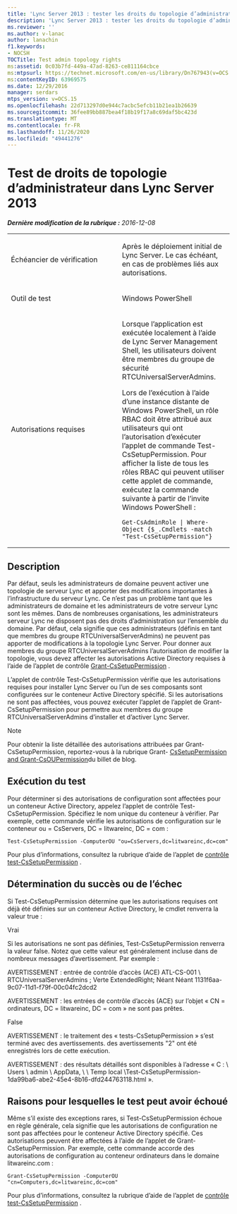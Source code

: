 ```yaml
---
title: 'Lync Server 2013 : tester les droits du topologie d’administrateur'
description: 'Lync Server 2013 : tester les droits du topologie d’administrateur.'
ms.reviewer: ''
ms.author: v-lanac
author: lanachin
f1.keywords:
- NOCSH
TOCTitle: Test admin topology rights
ms:assetid: 0c03b7fd-449a-47ad-8263-ce811164cbce
ms:mtpsurl: https://technet.microsoft.com/en-us/library/Dn767943(v=OCS.15)
ms:contentKeyID: 63969575
ms.date: 12/29/2016
manager: serdars
mtps_version: v=OCS.15
ms.openlocfilehash: 22d713297d0e944c7acbc5efcb11b21ea1b26639
ms.sourcegitcommit: 36fee89bb887bea4f18b19f17a8c69daf5bc423d
ms.translationtype: MT
ms.contentlocale: fr-FR
ms.lasthandoff: 11/26/2020
ms.locfileid: "49441276"
---
```

# <a name="test-admin-topology-rights-in-lync-server-2013"></a>Test de droits de topologie d’administrateur dans Lync Server 2013

<div data-xmlns="http://www.w3.org/1999/xhtml">

<div class="topic" data-xmlns="http://www.w3.org/1999/xhtml" data-msxsl="urn:schemas-microsoft-com:xslt" data-cs="https://msdn.microsoft.com/">

<div data-asp="https://msdn2.microsoft.com/asp">



</div>

<div id="mainSection">

<div id="mainBody">

<span> </span>

_**Dernière modification de la rubrique :** 2016-12-08_


<table>
<colgroup>
<col style="width: 50%" />
<col style="width: 50%" />
</colgroup>
<tbody>
<tr class="odd">
<td><p>Échéancier de vérification</p></td>
<td><p>Après le déploiement initial de Lync Server. Le cas échéant, en cas de problèmes liés aux autorisations.</p></td>
</tr>
<tr class="even">
<td><p>Outil de test</p></td>
<td><p>Windows PowerShell</p></td>
</tr>
<tr class="odd">
<td><p>Autorisations requises</p></td>
<td><p>Lorsque l’application est exécutée localement à l’aide de Lync Server Management Shell, les utilisateurs doivent être membres du groupe de sécurité RTCUniversalServerAdmins.</p>
<p>Lors de l’exécution à l’aide d’une instance distante de Windows PowerShell, un rôle RBAC doit être attribué aux utilisateurs qui ont l’autorisation d’exécuter l’applet de commande Test-CsSetupPermission. Pour afficher la liste de tous les rôles RBAC qui peuvent utiliser cette applet de commande, exécutez la commande suivante à partir de l’invite Windows PowerShell :</p>
<pre><code>Get-CsAdminRole | Where-Object {$_.Cmdlets -match &quot;Test-CsSetupPermission&quot;}</code></pre></td>
</tr>
</tbody>
</table>


<div>

## <a name="description"></a>Description

Par défaut, seuls les administrateurs de domaine peuvent activer une topologie de serveur Lync et apporter des modifications importantes à l’infrastructure du serveur Lync. Ce n’est pas un problème tant que les administrateurs de domaine et les administrateurs de votre serveur Lync sont les mêmes. Dans de nombreuses organisations, les administrateurs serveur Lync ne disposent pas des droits d’administration sur l’ensemble du domaine. Par défaut, cela signifie que ces administrateurs (définis en tant que membres du groupe RTCUniversalServerAdmins) ne peuvent pas apporter de modifications à la topologie Lync Server. Pour donner aux membres du groupe RTCUniversalServerAdmins l’autorisation de modifier la topologie, vous devez affecter les autorisations Active Directory requises à l’aide de l’applet de contrôle [Grant-CsSetupPermission](https://docs.microsoft.com/powershell/module/skype/Grant-CsSetupPermission) .

L’applet de contrôle Test-CsSetupPermission vérifie que les autorisations requises pour installer Lync Server ou l’un de ses composants sont configurées sur le conteneur Active Directory spécifié. Si les autorisations ne sont pas affectées, vous pouvez exécuter l’applet de l’applet de Grant-CsSetupPermission pour permettre aux membres du groupe RTCUniversalServerAdmins d’installer et d’activer Lync Server.

<div>


> [!NOTE]  
> Pour obtenir la liste détaillée des autorisations attribuées par Grant-CsSetupPermission, reportez-vous à la rubrique Grant- <A href="https://blogs.technet.com/b/jenstr/archive/2011/02/07/grant-cssetuppermission-and-grant-csoupermission.aspx">CsSetupPermission and Grant-CsOUPermission</A>du billet de blog.



</div>

</div>

<div>

## <a name="running-the-test"></a>Exécution du test

Pour déterminer si des autorisations de configuration sont affectées pour un conteneur Active Directory, appelez l’applet de contrôle Test-CsSetupPermission. Spécifiez le nom unique du conteneur à vérifier. Par exemple, cette commande vérifie les autorisations de configuration sur le conteneur ou = CsServers, DC = litwareinc, DC = com :

    Test-CsSetupPermission -ComputerOU "ou=CsServers,dc=litwareinc,dc=com"

Pour plus d’informations, consultez la rubrique d’aide de l’applet de [contrôle test-CsSetupPermission](https://docs.microsoft.com/powershell/module/skype/Test-CsSetupPermission) .

</div>

<div>

## <a name="determining-success-or-failure"></a>Détermination du succès ou de l’échec

Si Test-CsSetupPermission détermine que les autorisations requises ont déjà été définies sur un conteneur Active Directory, le cmdlet renverra la valeur true :

Vrai

Si les autorisations ne sont pas définies, Test-CsSetupPermission renverra la valeur false. Notez que cette valeur est généralement incluse dans de nombreux messages d’avertissement. Par exemple :

AVERTISSEMENT : entrée de contrôle d’accès (ACE) ATL-CS-001 \\ RTCUniversalServerAdmins ; Verte ExtendedRight; Néant Néant 1131f6aa-9c07-11d1-f79f-00c04fc2dcd2

AVERTISSEMENT : les entrées de contrôle d’accès (ACE) sur l’objet « CN = ordinateurs, DC = litwareinc, DC = com » ne sont pas prêtes.

False

AVERTISSEMENT : le traitement des « tests-CsSetupPermission » s’est terminé avec des avertissements. des avertissements "2" ont été enregistrés lors de cette exécution.

AVERTISSEMENT : des résultats détaillés sont disponibles à l’adresse « C : \\ Users \\ admin \\ AppData, \\ \\ Temp local \\Test-CsSetupPermission-1da99ba6-abe2-45e4-8b16-dfd244763118.html ».

</div>

<div>

## <a name="reasons-why-the-test-might-have-failed"></a>Raisons pour lesquelles le test peut avoir échoué

Même s’il existe des exceptions rares, si Test-CsSetupPermission échoue en règle générale, cela signifie que les autorisations de configuration ne sont pas affectées pour le conteneur Active Directory spécifié. Ces autorisations peuvent être affectées à l’aide de l’applet de Grant-CsSetupPermission. Par exemple, cette commande accorde des autorisations de configuration au conteneur ordinateurs dans le domaine litwareinc.com :

    Grant-CsSetupPermission -ComputerOU "cn=Computers,dc=litwareinc,dc=com"

Pour plus d’informations, consultez la rubrique d’aide de l’applet de [contrôle test-CsSetupPermission](https://docs.microsoft.com/powershell/module/skype/Test-CsSetupPermission) .

</div>

</div>

<span> </span>

</div>

</div>

</div>

